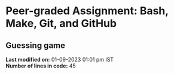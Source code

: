 # Peer-graded Assignment: Bash, Make, Git, and GitHub
## Guessing game
**Last modified on:** 01-09-2023 01:01 pm IST  
**Number of lines in code:** 45
